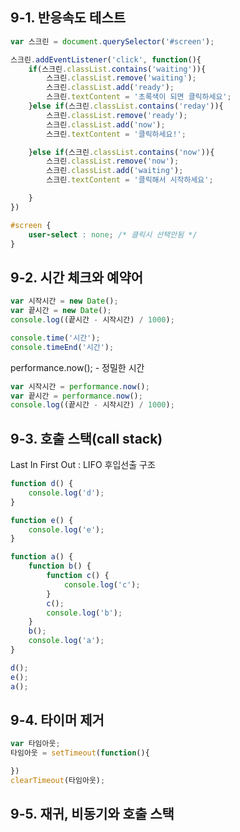 ## 9-1. 반응속도 테스트  
```javascript
var 스크린 = document.querySelector('#screen');

스크린.addEventListener('click', function(){
    if(스크린.classList.contains('waiting')){
        스크린.classList.remove('waiting');
        스크린.classList.add('ready');
        스크린.textContent = '초록색이 되면 클릭하세요';
    }else if(스크린.classList.contains('reday')){
        스크린.classList.remove('ready');
        스크린.classList.add('now');
        스크린.textContent = '클릭하세요!';

    }else if(스크린.classList.contains('now')){
        스크린.classList.remove('now');
        스크린.classList.add('waiting');
        스크린.textContent = '클릭해서 시작하세요';

    }
})
```

```css
#screen {
    user-select : none; /* 클릭시 선택안됨 */
}
```
## 9-2. 시간 체크와 예약어  
```javascript
var 시작시간 = new Date();
var 끝시간 = new Date();
console.log((끝시간 - 시작시간) / 1000);
```
```javascript
console.time('시간');
console.timeEnd('시간');
```
performance.now(); - 정밀한 시간
```javascript
var 시작시간 = performance.now();
var 끝시간 = performance.now();
console.log((끝시간 - 시작시간) / 1000);

```
## 9-3. 호출 스택(call stack)  
Last In First Out : LIFO 후입선출 구조  
```javascript
function d() {
    console.log('d');
}

function e() {
    console.log('e');
}

function a() {
    function b() {
        function c() {
            console.log('c');
        }
        c();
        console.log('b');
    }
    b();
    console.log('a');
}

d();
e();
a();
```
## 9-4. 타이머 제거  

```javascript
var 타임아웃;
타임아웃 = setTimeout(function(){

})
clearTimeout(타임아웃);
```
## 9-5. 재귀, 비동기와 호출 스택

